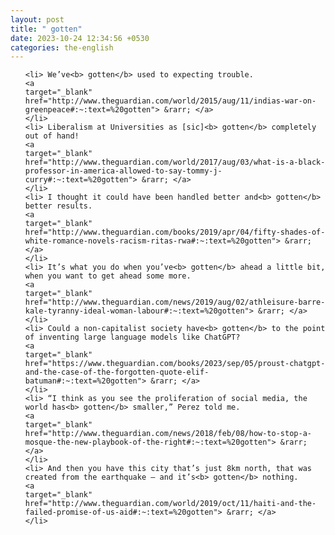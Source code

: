 ```yaml
---
layout: post
title: " gotten"
date: 2023-10-24 12:34:56 +0530
categories: the-english
---
```

<ol>

    <li> We’ve<b> gotten</b> used to expecting trouble.
    <a 
    target="_blank" 
    href="http://www.theguardian.com/world/2015/aug/11/indias-war-on-greenpeace#:~:text=%20gotten"> &rarr; </a>
    </li>
    <li> Liberalism at Universities as [sic]<b> gotten</b> completely out of hand!
    <a 
    target="_blank" 
    href="http://www.theguardian.com/world/2017/aug/03/what-is-a-black-professor-in-america-allowed-to-say-tommy-j-curry#:~:text=%20gotten"> &rarr; </a>
    </li>
    <li> I thought it could have been handled better and<b> gotten</b> better results.
    <a 
    target="_blank" 
    href="http://www.theguardian.com/books/2019/apr/04/fifty-shades-of-white-romance-novels-racism-ritas-rwa#:~:text=%20gotten"> &rarr; </a>
    </li>
    <li> It’s what you do when you’ve<b> gotten</b> ahead a little bit, when you want to get ahead some more.
    <a 
    target="_blank" 
    href="http://www.theguardian.com/news/2019/aug/02/athleisure-barre-kale-tyranny-ideal-woman-labour#:~:text=%20gotten"> &rarr; </a>
    </li>
    <li> Could a non-capitalist society have<b> gotten</b> to the point of inventing large language models like ChatGPT?
    <a 
    target="_blank" 
    href="https://www.theguardian.com/books/2023/sep/05/proust-chatgpt-and-the-case-of-the-forgotten-quote-elif-batuman#:~:text=%20gotten"> &rarr; </a>
    </li>
    <li> “I think as you see the proliferation of social media, the world has<b> gotten</b> smaller,” Perez told me.
    <a 
    target="_blank" 
    href="http://www.theguardian.com/news/2018/feb/08/how-to-stop-a-mosque-the-new-playbook-of-the-right#:~:text=%20gotten"> &rarr; </a>
    </li>
    <li> And then you have this city that’s just 8km north, that was created from the earthquake – and it’s<b> gotten</b> nothing.
    <a 
    target="_blank" 
    href="http://www.theguardian.com/world/2019/oct/11/haiti-and-the-failed-promise-of-us-aid#:~:text=%20gotten"> &rarr; </a>
    </li>